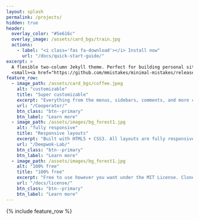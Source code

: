 ```yaml
---
layout: splash
permalink: /projects/
hidden: true
header:
  overlay_color: "#5e616c"
  overlay_image: /assets/card_bgs/train.jpg
  actions:
    - label: "<i class='fas fa-download'></i> Install now"
      url: "/docs/quick-start-guide/"
excerpt: >
  A flexible two-column Jekyll theme. Perfect for building personal sites, blogs, and portfolios.<br />
  <small><a href="https://github.com/mmistakes/minimal-mistakes/releases/tag/4.26.2">Latest release v4.26.2</a></small>
feature_row:
  - image_path: /assets/card_bgs/coffee.jpeg
    alt: "customizable"
    title: "Super customizable"
    excerpt: "Everything from the menus, sidebars, comments, and more can be configured or set with YAML Front Matter."
    url: "/Cooperator/"
    btn_class: "btn--primary"
    btn_label: "Learn more"
  - image_path: /assets/images/bg_forest1.jpg
    alt: "fully responsive"
    title: "Responsive layouts"
    excerpt: "Built with HTML5 + CSS3. All layouts are fully responsive with helpers to augment your content."
    url: "/Deepwok-Lab/"
    btn_class: "btn--primary"
    btn_label: "Learn more"
  - image_path: /assets/images/bg_forest1.jpg
    alt: "100% free"
    title: "100% free"
    excerpt: "Free to use however you want under the MIT License. Clone it, fork it, customize it... whatever!"
    url: "/docs/license/"
    btn_class: "btn--primary"
    btn_label: "Learn more"      
---
```


{% include feature_row %}